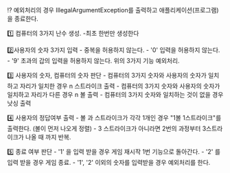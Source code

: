 
⁉ 예외처리의 경우 IllegalArgumentException를 출력하고 애플리케이션(프로그램)을 종료한다. 

1️⃣ 컴퓨터의 3가지 난수 생성. 
   -최초 한번만 생성한다

2️⃣사용자의 숫자 3가지 입력
    - 중복을 허용하지 않는다.
    - '0' 입력을 허용하지 않는다.
    - '9' 초과의 갑의 입력을 허용하지 않는다.
      위의 3가지 기능 예외처리.
      
3️⃣ 사용자의 숫자, 컴퓨터의 숫자 판단
    - 컴퓨터의 3가지 숫자와 사용자의 숫자가 일치하고 자리가 일치한 경우 n 스트라이크 출력
    - 컴퓨터의 3가지 숫자와 사용자의 숫자가 일치하고 자리가 다른 경우 n 볼 출력
    - 컴퓨터의 3가지 숫자와 일치하는 것이 없을 경우 낫싱 출력
      
4️⃣ 사용자의 정답여부 출력
    - 볼 과 스트라이크가 각각 1개인 경우 "1볼 1스트라이크"를 출력한다. (볼이 먼저 나오게 정렬)
    - 3 스트라이크가 아니라면 2번의 과정부터 3스트라이크가 나올 때 까지 반복.
      
5️⃣ 종료 여부 판단
    - '1' 을 입력 받을 경우 게임 재시작 1번 기능으로 돌아간다.
    - '2' 를 입력 받을 경우 게임 종료.
    - '1', '2' 이외의 숫자를 입력받을 경우 예외처리를 한다.
      